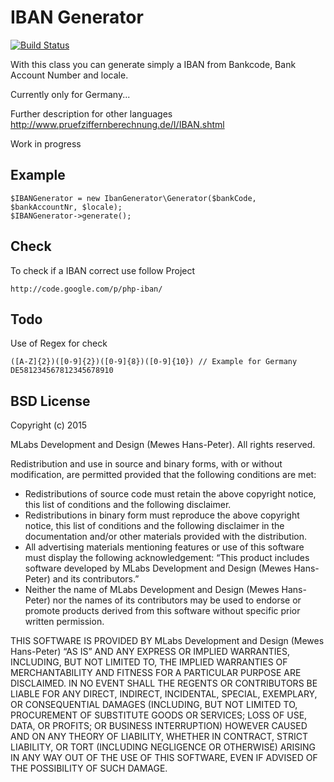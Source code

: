 IBAN Generator
==============

[![Build Status](https://travis-ci.org/bmatzner/iban-generator.png?branch=master)](https://travis-ci.org/bmatzner/iban-generator)

With this class you can generate simply a IBAN from Bankcode, Bank Account Number and
locale.

Currently only for Germany...

Further description for other languages http://www.pruefziffernberechnung.de/I/IBAN.shtml

Work in progress

Example
-------

    $IBANGenerator = new IbanGenerator\Generator($bankCode, $bankAccountNr, $locale);
    $IBANGenerator->generate();

Check
-----

To check if a IBAN correct use follow Project

    http://code.google.com/p/php-iban/

Todo
----

Use of Regex for check

    ([A-Z]{2})([0-9]{2})([0-9]{8})([0-9]{10}) // Example for Germany DE581234567812345678910
    
BSD License
-----------

Copyright (c) 2015

MLabs Development and Design (Mewes Hans-Peter). All rights reserved.

Redistribution and use in source and binary forms, with or without modification, are permitted provided that the following conditions are met:

- Redistributions of source code must retain the above copyright notice, this list of conditions and the following disclaimer.
- Redistributions in binary form must reproduce the above copyright notice, this list of conditions and the following disclaimer in the documentation and/or other materials provided with the distribution.
- All advertising materials mentioning features or use of this software must display the following acknowledgement: “This product includes software developed by MLabs Development and Design (Mewes Hans-Peter) and its contributors.”
- Neither the name of MLabs Development and Design (Mewes Hans-Peter) nor the names of its contributors may be used to endorse or promote products derived from this software without specific prior written permission.

THIS SOFTWARE IS PROVIDED BY MLabs Development and Design (Mewes Hans-Peter) “AS IS” AND ANY EXPRESS OR IMPLIED WARRANTIES, INCLUDING, BUT NOT LIMITED TO, THE IMPLIED WARRANTIES OF MERCHANTABILITY AND FITNESS FOR A PARTICULAR PURPOSE ARE DISCLAIMED. IN NO EVENT SHALL THE REGENTS OR CONTRIBUTORS BE LIABLE FOR ANY DIRECT, INDIRECT, INCIDENTAL, SPECIAL, EXEMPLARY, OR CONSEQUENTIAL DAMAGES (INCLUDING, BUT NOT LIMITED TO, PROCUREMENT OF SUBSTITUTE GOODS OR SERVICES; LOSS OF USE, DATA, OR PROFITS; OR BUSINESS INTERRUPTION) HOWEVER CAUSED AND ON ANY THEORY OF LIABILITY, WHETHER IN CONTRACT, STRICT LIABILITY, OR TORT (INCLUDING NEGLIGENCE OR OTHERWISE) ARISING IN ANY WAY OUT OF THE USE OF THIS SOFTWARE, EVEN IF ADVISED OF THE POSSIBILITY OF SUCH DAMAGE.
